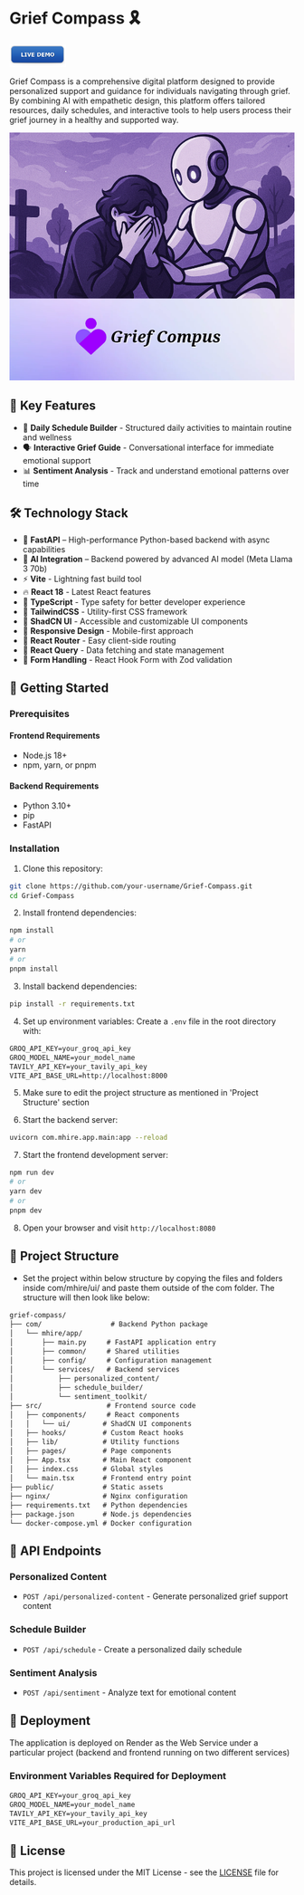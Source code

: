 # Grief Compass 🎗️

<a href="https://grief-compus.onrender.com/">
  <img src="com/mhire/ui/public/live-demo.png" alt="Live Demo" width="100" />
</a>

Grief Compass is a comprehensive digital platform designed to provide personalized support and guidance for individuals navigating through grief. By combining AI with empathetic design, this platform offers tailored resources, daily schedules, and interactive tools to help users process their grief journey in a healthy and supported way.

![Grief Compass](com/mhire/ui/public/gc.png)

## 🌟 Key Features

- 📅 **Daily Schedule Builder** - Structured daily activities to maintain routine and wellness
- 🗣️ **Interactive Grief Guide** - Conversational interface for immediate emotional support
- 📊 **Sentiment Analysis** - Track and understand emotional patterns over time

## 🛠️ Technology Stack

- 🚀 **FastAPI** – High-performance Python-based backend with async capabilities
- 🧠 **AI Integration** – Backend powered by advanced AI model (Meta Llama 3 70b)
- ⚡️ **Vite** - Lightning fast build tool
- 🔥 **React 18** - Latest React features
- 🧩 **TypeScript** - Type safety for better developer experience
- 🎨 **TailwindCSS** - Utility-first CSS framework
- 🧰 **ShadCN UI** - Accessible and customizable UI components
- 📱 **Responsive Design** - Mobile-first approach
- 🧭 **React Router** - Easy client-side routing
- 🔄 **React Query** - Data fetching and state management
- 🧪 **Form Handling** - React Hook Form with Zod validation

## 🚀 Getting Started

### Prerequisites

#### Frontend Requirements
- Node.js 18+ 
- npm, yarn, or pnpm

#### Backend Requirements
- Python 3.10+
- pip
- FastAPI

### Installation

1. Clone this repository:
```bash
git clone https://github.com/your-username/Grief-Compass.git
cd Grief-Compass
```

2. Install frontend dependencies:
```bash
npm install
# or
yarn
# or
pnpm install
```

3. Install backend dependencies:
```bash
pip install -r requirements.txt
```

4. Set up environment variables:
Create a `.env` file in the root directory with:
```env
GROQ_API_KEY=your_groq_api_key
GROQ_MODEL_NAME=your_model_name
TAVILY_API_KEY=your_tavily_api_key
VITE_API_BASE_URL=http://localhost:8000
```

5. Make sure to edit the project structure as mentioned in 'Project Structure' section

6. Start the backend server:
```bash
uvicorn com.mhire.app.main:app --reload
```

7. Start the frontend development server:
```bash
npm run dev
# or
yarn dev
# or
pnpm dev
```

8. Open your browser and visit `http://localhost:8080`

## 📁 Project Structure
- Set the project within below structure by copying the files and folders inside com/mhire/ui/ and paste them outside of the com folder. The structure will then look like below:
```
grief-compass/
├── com/                 # Backend Python package
│   └── mhire/app/
│       ├── main.py     # FastAPI application entry
│       ├── common/     # Shared utilities
│       ├── config/     # Configuration management
│       └── services/   # Backend services
│           ├── personalized_content/
│           ├── schedule_builder/
│           └── sentiment_toolkit/
├── src/                # Frontend source code
│   ├── components/     # React components
│   │   └── ui/        # ShadCN UI components
│   ├── hooks/         # Custom React hooks
│   ├── lib/           # Utility functions
│   ├── pages/         # Page components
│   ├── App.tsx        # Main React component
│   ├── index.css      # Global styles
│   └── main.tsx       # Frontend entry point
├── public/            # Static assets
├── nginx/             # Nginx configuration
├── requirements.txt   # Python dependencies
├── package.json       # Node.js dependencies
└── docker-compose.yml # Docker configuration
```

## 🔧 API Endpoints

### Personalized Content
- `POST /api/personalized-content` - Generate personalized grief support content

### Schedule Builder
- `POST /api/schedule` - Create a personalized daily schedule

### Sentiment Analysis
- `POST /api/sentiment` - Analyze text for emotional content

## 🚀 Deployment

The application is deployed on Render as the Web Service under a particular project (backend and frontend running on two different services)

### Environment Variables Required for Deployment
```env
GROQ_API_KEY=your_groq_api_key
GROQ_MODEL_NAME=your_model_name
TAVILY_API_KEY=your_tavily_api_key
VITE_API_BASE_URL=your_production_api_url
```

## 📄 License

This project is licensed under the MIT License - see the [LICENSE](LICENSE) file for details.
